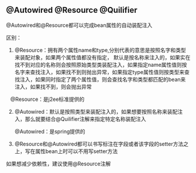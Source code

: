 ## @Autowired  @Resource @Quilifier

@Autowired和@Resource都可以完成bean属性的自动装配注入

区别：

1. @Resource：拥有两个属性name和type,分别代表的意思是按照名字和类型来装配对象，如果两个属性值都没有指定， 默认是按名称来注入的，如果实在找不到对应的名称则会按照原始类型类装配注入，如果指定name属性值则按名字来查找注入，如果找不到则抛出异常，如果指定type属性值则按类型来查找注入，如果同时指定了两个属性值，则会查找名字和类型都匹配的bean来注入，如果找不到，则会抛出异常

   @Resource：是j2ee标准提供的

2. @Autowired：默认是按照类型来装配注入的，如果想要按照名称来装配注入，那么就要结合@Quilifier注解来指定特定名称装配注入

   @Autowired：是spring提供的


3. @Resource和@Autowired都可以书写标注在字段或者该字段的setter方法之上，写在属性bean上时可以不用写setter方法

如果想减少依赖性，建议使用@Resource注解